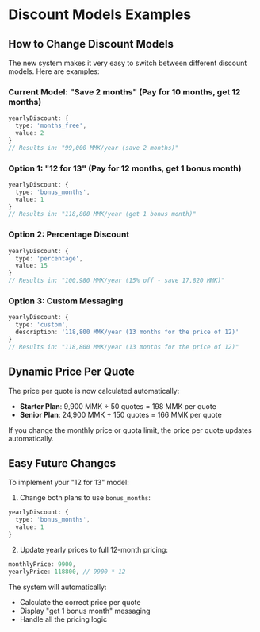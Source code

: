 # Discount Models Examples

## How to Change Discount Models

The new system makes it very easy to switch between different discount models. Here are examples:

### Current Model: "Save 2 months" (Pay for 10 months, get 12 months)
```typescript
yearlyDiscount: {
  type: 'months_free',
  value: 2
}
// Results in: "99,000 MMK/year (save 2 months)"
```

### Option 1: "12 for 13" (Pay for 12 months, get 1 bonus month)
```typescript
yearlyDiscount: {
  type: 'bonus_months',
  value: 1
}
// Results in: "118,800 MMK/year (get 1 bonus month)"
```

### Option 2: Percentage Discount
```typescript
yearlyDiscount: {
  type: 'percentage',
  value: 15
}
// Results in: "100,980 MMK/year (15% off - save 17,820 MMK)"
```

### Option 3: Custom Messaging
```typescript
yearlyDiscount: {
  type: 'custom',
  description: '118,800 MMK/year (13 months for the price of 12)'
}
// Results in: "118,800 MMK/year (13 months for the price of 12)"
```

## Dynamic Price Per Quote

The price per quote is now calculated automatically:
- **Starter Plan**: 9,900 MMK ÷ 50 quotes = 198 MMK per quote
- **Senior Plan**: 24,900 MMK ÷ 150 quotes = 166 MMK per quote

If you change the monthly price or quota limit, the price per quote updates automatically.

## Easy Future Changes

To implement your "12 for 13" model:

1. Change both plans to use `bonus_months`:
```typescript
yearlyDiscount: {
  type: 'bonus_months',
  value: 1
}
```

2. Update yearly prices to full 12-month pricing:
```typescript
monthlyPrice: 9900,
yearlyPrice: 118800, // 9900 * 12
```

The system will automatically:
- Calculate the correct price per quote
- Display "get 1 bonus month" messaging
- Handle all the pricing logic